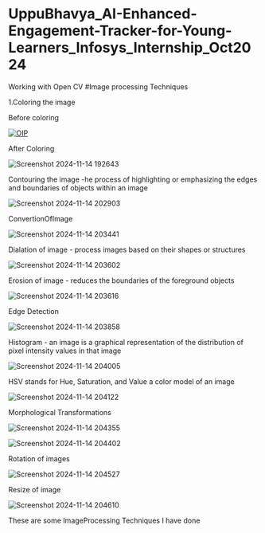 # UppuBhavya_AI-Enhanced-Engagement-Tracker-for-Young-Learners_Infosys_Internship_Oct2024
Working with Open CV
#Image processing Techniques

1.Coloring the image

Before coloring


[![OIP](https://github.com/user-attachments/assets/c048fe26-a160-4b6a-8a1e-aa3517c4347c)](https://github.com/Bhavya26hub/UppuBhavya_AI-Enhanced-Engagement-Tracker-for-Young-Learners_Infosys_Internship_Oct2024/issues/1#issue-2658970135)

After Coloring


![Screenshot 2024-11-14 192643](https://github.com/user-attachments/assets/fcfa1d27-af26-4c0d-bfbf-2a78e23cf622)

Contouring the image -he process of highlighting or emphasizing the edges and boundaries of objects within an image

![Screenshot 2024-11-14 202903](https://github.com/user-attachments/assets/b8e16ba6-2d5f-4de3-bde9-a161f8a252c3)

 ConvertionOfImage

 ![Screenshot 2024-11-14 203441](https://github.com/user-attachments/assets/3493b9a6-aa7d-4273-8123-dba39d9a4532)

 Dialation of image - process images based on their shapes or structures

 ![Screenshot 2024-11-14 203602](https://github.com/user-attachments/assets/c806e2c7-3452-4d2a-98a5-ab8452ad7717)

Erosion of image - reduces the boundaries of the foreground objects 

![Screenshot 2024-11-14 203616](https://github.com/user-attachments/assets/14833e29-900b-4e79-9590-69d158ebf06e)

Edge Detection

![Screenshot 2024-11-14 203858](https://github.com/user-attachments/assets/e8054722-9cf8-4384-bdd4-529847238e2f)

Histogram - an image is a graphical representation of the distribution of pixel intensity values in that image

![Screenshot 2024-11-14 204005](https://github.com/user-attachments/assets/4fe3a213-f069-4d47-964b-6f120402b2ab)

HSV stands for Hue, Saturation, and Value a color model of an image

![Screenshot 2024-11-14 204122](https://github.com/user-attachments/assets/fae8ebdf-a459-4e82-9946-3ed4c4816ef4)

Morphological Transformations

![Screenshot 2024-11-14 204355](https://github.com/user-attachments/assets/ed4b80aa-3810-422b-bf84-0d3e82035983)

![Screenshot 2024-11-14 204402](https://github.com/user-attachments/assets/19db3c01-3621-49c3-9e1b-c03ad84c9ad2)

Rotation of images

![Screenshot 2024-11-14 204527](https://github.com/user-attachments/assets/937bb8f9-9394-4ed5-b8a3-7e7c23217390)

Resize of image

![Screenshot 2024-11-14 204610](https://github.com/user-attachments/assets/741b1614-8955-4ae6-b250-0bb1968f1315)

These are some ImageProcessing Techniques I have done

